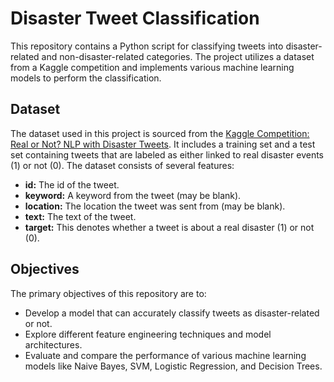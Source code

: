 # Disaster Tweet Classification

This repository contains a Python script for classifying tweets into disaster-related and non-disaster-related categories. The project utilizes a dataset from a Kaggle competition and implements various machine learning models to perform the classification.

## Dataset
The dataset used in this project is sourced from the [Kaggle Competition: Real or Not? NLP with Disaster Tweets](https://www.kaggle.com/competitions/nlp-getting-started). It includes a training set and a test set containing tweets that are labeled as either linked to real disaster events (1) or not (0). The dataset consists of several features:
- **id:** The id of the tweet.
- **keyword:** A keyword from the tweet (may be blank).
- **location:** The location the tweet was sent from (may be blank).
- **text:** The text of the tweet.
- **target:** This denotes whether a tweet is about a real disaster (1) or not (0).

## Objectives
The primary objectives of this repository are to:
- Develop a model that can accurately classify tweets as disaster-related or not.
- Explore different feature engineering techniques and model architectures.
- Evaluate and compare the performance of various machine learning models like Naive Bayes, SVM, Logistic Regression, and Decision Trees.


